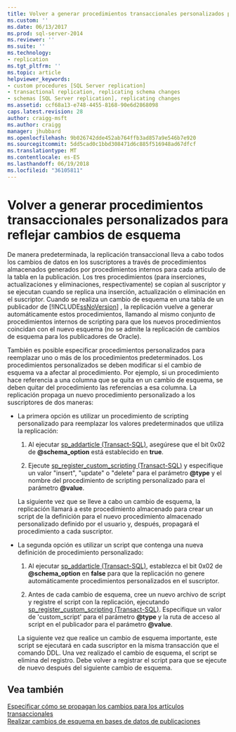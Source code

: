 ```yaml
---
title: Volver a generar procedimientos transaccionales personalizados para reflejar cambios de esquema | Microsoft Docs
ms.custom: ''
ms.date: 06/13/2017
ms.prod: sql-server-2014
ms.reviewer: ''
ms.suite: ''
ms.technology:
- replication
ms.tgt_pltfrm: ''
ms.topic: article
helpviewer_keywords:
- custom procedures [SQL Server replication]
- transactional replication, replicating schema changes
- schemas [SQL Server replication], replicating changes
ms.assetid: ccf68a13-e748-4455-8168-90e6d2868098
caps.latest.revision: 28
author: craigg-msft
ms.author: craigg
manager: jhubbard
ms.openlocfilehash: 9b026742dde452ab764ffb3ad857a9e546b7e920
ms.sourcegitcommit: 5dd5cad0c1bbd308471d6c885f516948ad67dfcf
ms.translationtype: MT
ms.contentlocale: es-ES
ms.lasthandoff: 06/19/2018
ms.locfileid: "36105811"
---
```

# <a name="regenerate-custom-transactional-procedures-to-reflect-schema-changes"></a>Volver a generar procedimientos transaccionales personalizados para reflejar cambios de esquema
  De manera predeterminada, la replicación transaccional lleva a cabo todos los cambios de datos en los suscriptores a través de procedimientos almacenados generados por procedimientos internos para cada artículo de la tabla en la publicación. Los tres procedimientos (para inserciones, actualizaciones y eliminaciones, respectivamente) se copian al suscriptor y se ejecutan cuando se replica una inserción, actualización o eliminación en el suscriptor. Cuando se realiza un cambio de esquema en una tabla de un publicador de [!INCLUDE[ssNoVersion](../../../includes/ssnoversion-md.md)] , la replicación vuelve a generar automáticamente estos procedimientos, llamando al mismo conjunto de procedimientos internos de scripting para que los nuevos procedimientos coincidan con el nuevo esquema (no se admite la replicación de cambios de esquema para los publicadores de Oracle).  
  
 También es posible especificar procedimientos personalizados para reemplazar uno o más de los procedimientos predeterminados. Los procedimientos personalizados se deben modificar si el cambio de esquema va a afectar al procedimiento. Por ejemplo, si un procedimiento hace referencia a una columna que se quita en un cambio de esquema, se deben quitar del procedimiento las referencias a esa columna. La replicación propaga un nuevo procedimiento personalizado a los suscriptores de dos maneras:  
  
-   La primera opción es utilizar un procedimiento de scripting personalizado para reemplazar los valores predeterminados que utiliza la replicación:  
  
    1.  Al ejecutar [sp_addarticle &#40;Transact-SQL&#41;](/sql/relational-databases/system-stored-procedures/sp-addarticle-transact-sql), asegúrese que el bit 0x02 de **@schema_option** está establecido en **true**.  
  
    2.  Ejecute [sp_register_custom_scripting &#40;Transact-SQL&#41;](/sql/relational-databases/system-stored-procedures/sp-register-custom-scripting-transact-sql) y especifique un valor "insert", "update" o "delete" para el parámetro **@type** y el nombre del procedimiento de scripting personalizado para el parámetro **@value**.  
  
     La siguiente vez que se lleve a cabo un cambio de esquema, la replicación llamará a este procedimiento almacenado para crear un script de la definición para el nuevo procedimiento almacenado personalizado definido por el usuario y, después, propagará el procedimiento a cada suscriptor.  
  
-   La segunda opción es utilizar un script que contenga una nueva definición de procedimiento personalizado:  
  
    1.  Al ejecutar [sp_addarticle &#40;Transact-SQL&#41;](/sql/relational-databases/system-stored-procedures/sp-addarticle-transact-sql), establezca el bit 0x02 de **@schema_option** en **false** para que la replicación no genere automáticamente procedimientos personalizados en el suscriptor.  
  
    2.  Antes de cada cambio de esquema, cree un nuevo archivo de script y registre el script con la replicación, ejecutando [sp_register_custom_scripting &#40;Transact-SQL&#41;](/sql/relational-databases/system-stored-procedures/sp-register-custom-scripting-transact-sql). Especifique un valor de 'custom_script' para el parámetro **@type** y la ruta de acceso al script en el publicador para el parámetro **@value**.  
  
     La siguiente vez que realice un cambio de esquema importante, este script se ejecutará en cada suscriptor en la misma transacción que el comando DDL. Una vez realizado el cambio de esquema, el script se elimina del registro. Debe volver a registrar el script para que se ejecute de nuevo después del siguiente cambio de esquema.  
  
## <a name="see-also"></a>Vea también  
 [Especificar cómo se propagan los cambios para los artículos transaccionales](transactional-articles-specify-how-changes-are-propagated.md)   
 [Realizar cambios de esquema en bases de datos de publicaciones](../publish/make-schema-changes-on-publication-databases.md)  
  
  
